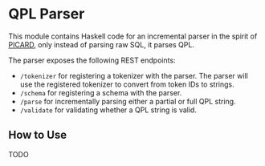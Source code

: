 # QPL Parser

This module contains Haskell code for an incremental parser in the spirit of [PICARD](https://github.com/ServiceNow/picard),
only instead of parsing raw SQL, it parses QPL.

The parser exposes the following REST endpoints:

- `/tokenizer` for registering a tokenizer with the parser. The parser will use the registered tokenizer to convert from token IDs to strings.
- `/schema` for registering a schema with the parser.
- `/parse` for incrementally parsing either a partial or full QPL string.
- `/validate` for validating whether a QPL string is valid.

## How to Use

TODO
